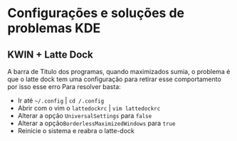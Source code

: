 # Configurações e soluções de problemas KDE

## KWIN + Latte Dock

A barra de Titulo dos programas, quando maximizados sumia, o problema é que o latte dock tem uma configuração para retirar esse comportamento por isso esse erro
Para resolver basta:

- Ir até `~/.config` | `cd /.config`
- Abrir com o vim o `lattedockrc` | `vim lattedockrc`
- Alterar a opção `UniversalSettings` para `false`
- Alterar a opção`BorderlessMaximizedWindows` para `true`
- Reinicie o sistema e reabra o latte-dock

